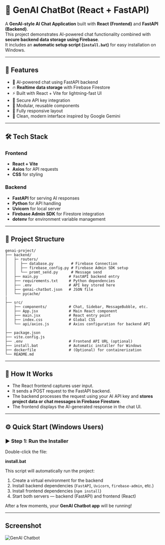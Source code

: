 # 🌟 GenAI ChatBot (React + FastAPI)

A **GenAI-style AI Chat Application** built with **React (Frontend)** and **FastAPI (Backend)**.  
This project demonstrates AI-powered chat functionality combined with **secure backend data storage using Firebase**.  
It includes an **automatic setup script (`install.bat`)** for easy installation on Windows.

---

## 🚀 Features

- 🧠 AI-powered chat using FastAPI backend  
- 🔥 **Realtime data storage** with Firebase Firestore  
- ⚡ Built with React + Vite for lightning-fast UI  
- 🔐 Secure API key integration  
- 🧩 Modular, reusable components  
- 📱 Fully responsive layout  
- 🌈 Clean, modern interface inspired by Google Gemini  

---

## 🛠 Tech Stack

### Frontend
- **React + Vite**  
- **Axios** for API requests  
- **CSS** for styling  

### Backend
- **FastAPI** for serving AI responses  
- **Python** for API handling  
- **Uvicorn** for local server  
- **Firebase Admin SDK** for Firestore integration  
- **dotenv** for environment variable management  

---

## 📁 Project Structure

```
genai-project/
├── backend/
│   ├─ routers/
│   │  ├── database.py        # Firebase Connection
│   │  ├── firebase_config.py # Firebase Admin SDK setup
│   │  └── promt_send.py      # Message send
│   ├── main.py              # FastAPI backend entry   
│   ├── requirements.txt     # Python dependencies
│   ├── .env                 # API key stored here
│   ├── genai-chatbot.json   # JSON file
│   └── pycache/
|
├── src/
│   ├── components/          # Chat, Sidebar, MessageBubble, etc.
│   ├── App.jsx              # Main React component
│   ├── main.jsx             # React entry point
│   ├── index.css            # Global CSS
│   └── api/axios.js         # Axios configuration for backend API
│
├── package.json
├── vite.config.js
├── .env                     # Frontend API URL (optional)
├── install.bat              # Automatic installer for Windows
├── dockerfile               # (Optional) for containerization
└── README.md
```

---

## 🔄 How It Works

- The React frontend captures user input.  
- It sends a POST request to the FastAPI backend.  
- The backend processes the request using your AI API key and **stores project data or chat messages in Firebase Firestore**.  
- The frontend displays the AI-generated response in the chat UI.  

---

## ⚙️ Quick Start (Windows Users)

### ▶️ Step 1: Run the Installer

Double-click the file:

**install.bat**

This script will automatically run the project:
1. Create a virtual environment for the backend  
2. Install backend dependencies (`FastAPI`, `Uvicorn`, `firebase-admin`, etc.)  
3. Install frontend dependencies (`npm install`)  
4. Start both servers — backend (FastAPI) and frontend (React)  

After a few moments, your **GenAI Chatbot app** will be running!  

---

## Screenshot
<img src="https://github.com/Ishu335/gemini-clone/blob/master/Images/Gemini%201.png" alt="GenAI Chatbot" />
